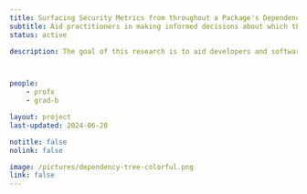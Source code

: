 ```yaml
---
title: Surfacing Security Metrics from throughout a Package's Dependency Tree
subtitle: Aid practitioners in making informed decisions about which third-party packages to use or replace
status: active

description: The goal of this research is to aid developers and software architects in making good component choices through an analysis of the relevance and utility of security measures of the entire dependency tree associated with a package.



people:
    - profx
    - grad-b

layout: project
last-updated: 2024-06-28

notitle: false
nolink: false 

image: /pictures/dependency-tree-colorful.png
link: false
---
```


